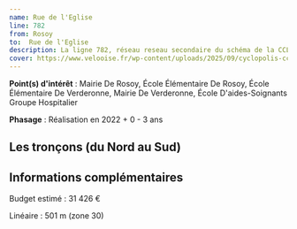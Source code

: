 ```yaml
---
name: Rue de l'Eglise
line: 782
from: Rosoy
to:  Rue de l'Eglise 
description: La ligne 782, réseau reseau secondaire du schéma de la CCLVD (tronçon 182) concerne Rosoy - Rue de l'Eglise
cover: https://www.velooise.fr/wp-content/uploads/2025/09/cyclopolis-cclvd-182.jpg
---
```


**Point(s) d'intérêt** : Mairie De Rosoy, École Élémentaire De Rosoy, École Élémentaire De Verderonne, Mairie De Verderonne, École D'aides-Soignants Groupe Hospitalier

**Phasage** : Réalisation en 2022 + 0 - 3 ans

## Les tronçons (du Nord au Sud)

## Informations complémentaires

Budget estimé :  31 426 € 

Linéaire : 501 m (zone 30)


